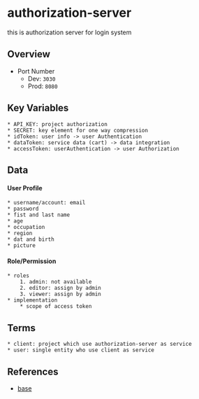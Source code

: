 # authorization-server
this is authorization server for login system


## Overview

* Port Number
    * Dev: `3030`
    * Prod: `8080`


## Key Variables
    * API_KEY: project authorization
    * SECRET: key element for one way compression
    * idToken: user info -> user Authentication
    * dataToken: service data (cart) -> data integration
    * accessToken: userAuthentication -> user Authorization

## Data

#### User Profile
    * username/account: email
    * password
    * fist and last name
    * age
    * occupation
    * region
    * dat and birth
    * picture

#### Role/Permission
    * roles
        1. admin: not available
        2. editor: assign by admin
        3. viewer: assign by admin
    * implementation
        * scope of access token

## Terms
    * client: project which use authorization-server as service
    * user: single entity who use client as service


## References
* [base](https://medium.com/better-programming/authentication-and-authorization-using-jwt-with-node-js-4099b2e6ca1f)
